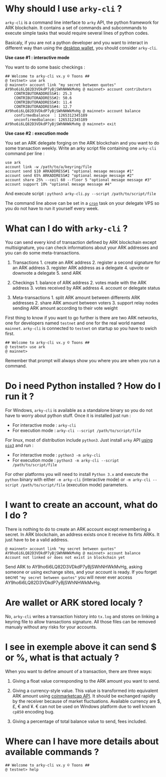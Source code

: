 # Why should I use `arky-cli` ?

`arky-cli` is a command line interface to `arky` API, the python framework for
ARK blockchain. It contains a set of commands and subcommands to execute simple
tasks that would require several lines of python codes.

Basicaly, if you are not a python developer and you want to interact in 
different way than using the [desktop wallet](https://github.com/ArkEcosystem/ark-desktop/releases),
you should consider `arky-cli`.

**Use case #1 : interactive mode**

You want to do some basic checkings :

```
## Welcome to arky-cli vx.y © Toons ##
@ testnet> use ark
@ mainnet> account link "my secret between quotes"
AY9ho6i6LQ82D3VDkdP7yBjSWhNHWkMvHg @ mainnet> account contributors
    CONTRIBUTORADDRESS#1: 25.3
    CONTRIBUTORADDRESS#2: 50.6
    CONTRIBUTORADDRESS#3: 11.4
    CONTRIBUTORADDRESS#4: 12.7
AY9ho6i6LQ82D3VDkdP7yBjSWhNHWkMvHg @ mainnet> account balance
    confirmedbalance  : 1265312345189
    unconfirmedbalance: 1265312345189
AY9ho6i6LQ82D3VDkdP7yBjSWhNHWkMvHg @ mainnet> exit
```

**Use case #2 : execution mode**

You set an ARK delegate forging on the ARK blockchain and you want to do some
transaction weekly. Write an arky script file containing one `arky-cli` command
per line :

```
use ark
account link -w /path/to/a/keyring/file
account send $10 ARKADDRESS#1 "optional mesage message #1"
account send 65% ARKADDRESS#2 "optional mesage message #2"
account share 25% --ceil 60 --floor 5 "optional mesage message #3"
account support 10% "optional mesage message #4"
```

And execute script : `python3 arky-cli.py --script /path/to/script/file`

The command line above can be set in a [`cron`](https://doc.ubuntu-fr.org/cron)
task on your delegate VPS so you do not have to run it yourself every week.

# What can I do with `arky-cli` ?

You can send every kind of transaction defined by ARK blockchain except
multisignature, you can check informations about your ARK addresses and you
can do some meta-transactions.

  1. Transactions
    1. create an ARK address
    2. register a second signature for an ARK address
    3. register ARK address as a delegate
    4. upvote or downvote a delegate
    5. send ARK

  2. Checkings
    1. balance of ARK address
    2. votes made with the ARK address
    3. votes received by ARK address
    4. account or delegate status

  3. Meta-transactions
    1. split ARK amount between differents ARK addresses
    2. share ARK amount between voters
    3. support relay nodes sending ARK amount according to their vote weight

First thing to know if you want to go further is there are two ARK networks, one
for developers named `testnet` and one for the real world named `mainnet`.
`arky-cli` is connected to `testnet` on startup so you have to swich first.

```
## Welcome to arky-cli vx.y © Toons ##
@ testnet> use ark
@ mainnet> 
```

Remember that prompt will always show you where you are when you run a command.

# Do i need Python installed ? How do I run it ?

For Windows, `arky-cli` is available as a standalone binary so you do not have
to worry about python stuff. Once it is installed just run :

  * For interactive mode : `arky-cli`
  * For execution mode : `arky-cli --script /path/to/script/file`

For linux, most of distribution include `python3`. Just install `arky` API 
[using `pip3`](https://pip.pypa.io/en/stable) and run :

  * For interactive mode : `python3 -m arky-cli`
  * For execution mode : `python3 -m arky-cli --script /path/to/script/file`

For other platforms you will need to install `Python 3.x` and execute the
`python` binary with either `-m arky-cli` (interactive mode) or
`-m arky-cli --script /path/to/script/file` (execution mode) parameters.

# I want to create an account, what do I do ?

There is nothing to do to create an ARK account except remembering a secret. In
ARK blockchain, an address exists once it receive its firts ARKs. It just have
to be a valid address.

```
@ mainnet> account link "my secret between quotes"
AY9ho6i6LQ82D3VDkdP7yBjSWhNHWkMvHg @ mainnet> account balance
Account not linked or does not exist in blockchain yet
```

Send ARK to AY9ho6i6LQ82D3VDkdP7yBjSWhNHWkMvHg, asking someone or using exchange
sites, and your account is ready. If you forget secret `"my secret between quotes"`
you will never ever access AY9ho6i6LQ82D3VDkdP7yBjSWhNHWkMvHg.

# Are wallet or ARK stored localy ?

No, `arky-cli` writes a transaction history into `tx.log` and stores on linking
a keyring file to allow transactions signature. All those files can be removed
manualy without any risks for your accounts.

# I see in exemple above it can send $ or %, what is that actualy ?

When you want to define amount of a transaction, there are three ways:

  1. Giving a float value corresponding to the ARK amount you want to send.

  2. Giving a currency-style value. This value is transformed into equivalent
     ARK amount using [coinmarketcap API](https://coinmarketcap.com/api). It
     should be exchanged rapidly by the receiver because of market fluctuations.
     Available currency are $, £, € and ¥. € can not be used on Windows platform
     due to well known `cp850` encoding bug.

  3. Giving a percentage of total balance value to send, fees included.

# Where can I have more details about available commands ?

```
## Welcome to arky-cli vx.y © Toons ##
@ testnet> help
```
